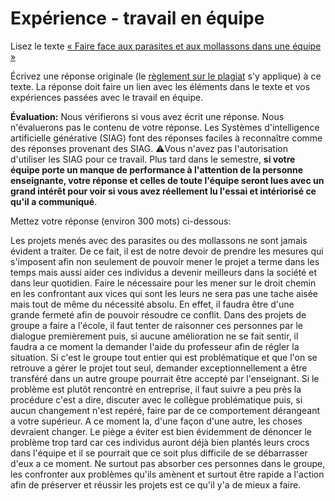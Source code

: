 # Expérience - travail en équipe

Lisez le texte [« Faire face aux parasites et aux mollassons dans une équipe »](https://etsmtl365-my.sharepoint.com/:w:/g/personal/christopher_fuhrman_etsmtl_ca/EcmQ4mhrCt5Ml9FUOiAPMmQBqtH3Z65GXrMLngDaeRCP8g?e=8JXrlf)

Écrivez une réponse originale (le [règlement sur le plagiat](https://www.etsmtl.ca/Etudes/citer-pas-plagier) s'y applique) à ce texte.
La réponse doit faire un lien avec les éléments dans le texte et vos expériences passées avec le travail en équipe.

**Évaluation:** Nous vérifierons si vous avez écrit une réponse.
Nous n'évaluerons pas le contenu de votre réponse.
Les Systèmes d'intelligence artificielle générative (SIAG) font des réponses faciles à reconnaître comme des réponses provenant des SIAG. 
⚠️Vous n'avez pas l'autorisation d'utiliser les SIAG pour ce travail. 
Plus tard dans le semestre, **si votre équipe porte un manque de performance à l'attention de la personne enseignante, votre réponse et celles de toute l'équipe seront lues avec un grand intérêt pour voir si vous avez réellement lu l'essai et intériorisé ce qu'il a communiqué**.

Mettez votre réponse (environ 300 mots) ci-dessous:

Les projets menés avec des parasites ou des mollassons ne sont jamais évident a traiter. De ce fait, il est de notre devoir de prendre les mesures qui s'imposent afin non seulement de pouvoir mener le projet a terme dans les temps mais aussi aider ces individus a devenir meilleurs dans la société et dans leur quotidien. 
Faire le nécessaire pour les mener sur le droit chemin en les confrontant aux vices qui sont les leurs ne sera pas une tache aisée mais tout de même du nécessité absolu. 
En effet, il faudra être d'une grande fermeté afin de pouvoir résoudre ce conflit. Dans des projets de groupe a faire a l'école, il faut tenter de raisonner ces personnes par le dialogue premièrement puis, si aucune amélioration ne se fait sentir, il faudra a ce moment la demander l'aide du professeur afin de régler la situation. Si c'est le groupe tout entier qui est problématique et que l'on se retrouve a gérer le projet tout seul, demander exceptionnellement a être transféré dans un autre groupe pourrait être accepté par l'enseignant. 
Si le problème est plutôt rencontré en entreprise, il faut suivre a peu près la procédure c'est a dire, discuter avec le collègue problématique puis, si aucun changement n'est repéré, faire par de ce comportement dérangeant a votre supérieur. A ce moment la, d'une façon d'une autre, les choses devraient changer. 
Le piège a éviter est bien évidemment de dénoncer le problème trop tard car ces individus auront déjà bien plantés leurs crocs dans l'équipe et il se pourrait que ce soit plus difficile de se débarrasser d'eux a ce moment. Ne surtout pas absorber ces personnes dans le groupe, les confronter aux problèmes qu'ils amènent et surtout être rapide a l'action afin de préserver et réussir les projets est ce qu'il y'a de mieux a faire.
